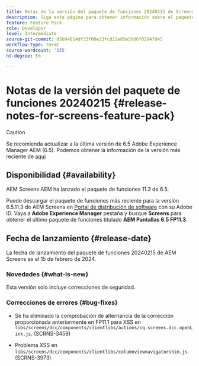 ```yaml
---
title: Notas de la versión del paquete de funciones 20240215 de Screens
description: Siga esta página para obtener información sobre el paquete de funciones de AEM Screens 20240215 lanzado el 15 de febrero de 2024.
feature: Feature Pack
role: Developer
level: Intermediate
source-git-commit: d5b94814df33f00e23fcd22e85e50d6f02947d45
workflow-type: tm+mt
source-wordcount: '155'
ht-degree: 5%

---
```


# Notas de la versión del paquete de funciones 20240215 {#release-notes-for-screens-feature-pack}

>[!CAUTION]
>Se recomienda actualizar a la última versión de 6.5 Adobe Experience Manager AEM (6.5). Podemos obtener la información de la versión más reciente de [aquí](https://experienceleague.adobe.com/docs/experience-manager-65/content/release-notes/release-notes.html?lang=en)

## Disponibilidad {#availability}

AEM Screens AEM ha lanzado el paquete de funciones 11.3 de 6.5.

Puede descargar el paquete de funciones más reciente para la versión 6.5.11.3 de AEM Screens en [Portal de distribución de software](https://experience.adobe.com/#/downloads/content/software-distribution/es/aem.html) con su Adobe ID. Vaya a **Adobe Experience Manager** pestaña y busque **Screens** para obtener el último paquete de funciones titulado **AEM Pantallas 6.5 FP11.3**.

## Fecha de lanzamiento {#release-date}

La fecha de lanzamiento del paquete de funciones 20240215 de AEM Screens es el 15 de febrero de 2024.

### Novedades {#what-is-new}

Esta versión solo incluye correcciones de seguridad.

### Correcciones de errores {#bug-fixes}

* Se ha eliminado la comprobación de alternancia de la corrección proporcionada anteriormente en FP11.1 para XSS en `libs/screens/dcc/components/clientlibs/actions/cq.screens.dcc.openLink.js`. (SCRNS-3459)

* Problema XSS en `libs/screens/dcc/components/clientlibs/columnviewnavigatorshim.js`. (SCRNS-3973)
